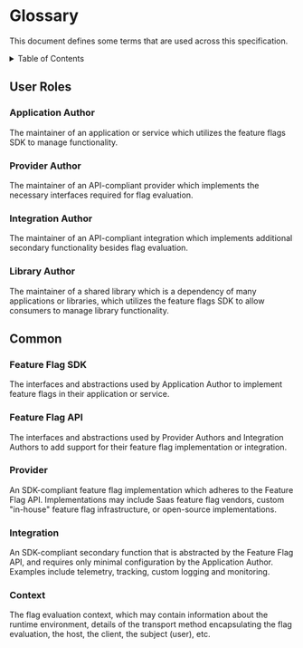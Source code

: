 # Glossary

This document defines some terms that are used across this specification.

<details>
<summary>Table of Contents</summary>

<!-- toc -->

- [User Roles](#user-roles)
  * [Application Author](#application-author)
  * [Provider Author](#provider-author)
  * [Integration Author](#integration-author)
  * [Library Author](#library-author)
- [Common](#common)
  * [Feature Flag SDK](#feature-flag-sdk)
  * [Feature Flag API](#feature-flag-api)
  * [Provider](#provider)
  * [Integration](#integration)
  * [Context](#context)

<!-- tocstop -->

</details>

## User Roles

### Application Author

The maintainer of an application or service which utilizes the feature flags SDK to manage functionality.

### Provider Author

The maintainer of an API-compliant provider which implements the necessary interfaces required for flag evaluation.

### Integration Author

The maintainer of an API-compliant integration which implements additional secondary functionality besides flag evaluation.

### Library Author

The maintainer of a shared library which is a dependency of many applications or libraries, which utilizes the feature flags SDK to allow consumers to manage library functionality.

## Common

### Feature Flag SDK

The interfaces and abstractions used by Application Author to implement feature flags in their application or service.

### Feature Flag API

The interfaces and abstractions used by Provider Authors and Integration Authors to add support for their feature flag implementation or integration.

### Provider

An SDK-compliant feature flag implementation which adheres to the Feature Flag API. Implementations may include Saas feature flag vendors, custom "in-house" feature flag infrastructure, or open-source implementations.

### Integration

An SDK-compliant secondary function that is abstracted by the Feature Flag API, and requires only minimal configuration by the Application Author. Examples include telemetry, tracking, custom logging and monitoring.

### Context

The flag evaluation context, which may contain information about the runtime environment, details of the transport method encapsulating the flag evaluation, the host, the client, the subject (user), etc.
